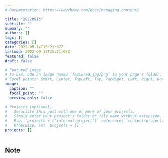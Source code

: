 ```yaml
---
# Documentation: https://wowchemy.com/docs/managing-content/

title: "20220915"
subtitle: ""
summary: ""
authors: []
tags: []
categories: []
date: 2022-09-14T15:21:07Z
lastmod: 2022-09-14T15:21:07Z
featured: false
draft: false

# Featured image
# To use, add an image named `featured.jpg/png` to your page's folder.
# Focal points: Smart, Center, TopLeft, Top, TopRight, Left, Right, BottomLeft, Bottom, BottomRight.
image:
  caption: ""
  focal_point: ""
  preview_only: false

# Projects (optional).
#   Associate this post with one or more of your projects.
#   Simply enter your project's folder or file name without extension.
#   E.g. `projects = ["internal-project"]` references `content/project/deep-learning/index.md`.
#   Otherwise, set `projects = []`.
projects: []
---
```


## Note

